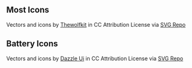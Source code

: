 ## Most Icons

Vectors and icons by <a href="https://www.figma.com/@thewolfkit?ref=svgrepo.com" target="_blank">Thewolfkit</a> in CC Attribution License via <a href="https://www.svgrepo.com/" target="_blank">SVG Repo</a>

## Battery Icons

Vectors and icons by <a href="https://dazzleui.gumroad.com/l/dazzleiconsfree?ref=svgrepo.com" target="_blank">Dazzle Ui</a> in CC Attribution License via <a href="https://www.svgrepo.com/" target="_blank">SVG Repo</a>
